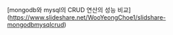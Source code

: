 [mongodb와 mysql의 CRUD 연산의 성능 비교] (https://www.slideshare.net/WooYeongChoe1/slidshare-mongodbmysqlcrud)
